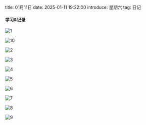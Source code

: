 title: 01月11日
date: 2025-01-11 19:22:00
introduce: 星期六
tag: 日记

#### 学习&记录
![1](/static/img/2025/01/11/1.jpg)

![10](/static/img/2025/01/11/10.jpg)

![2](/static/img/2025/01/11/2.jpg)

![3](/static/img/2025/01/11/3.jpg)

![4](/static/img/2025/01/11/4.jpg)

![5](/static/img/2025/01/11/5.jpg)

![6](/static/img/2025/01/11/6.jpg)

![7](/static/img/2025/01/11/7.jpg)

![8](/static/img/2025/01/11/8.jpg)

![9](/static/img/2025/01/11/9.jpg)

